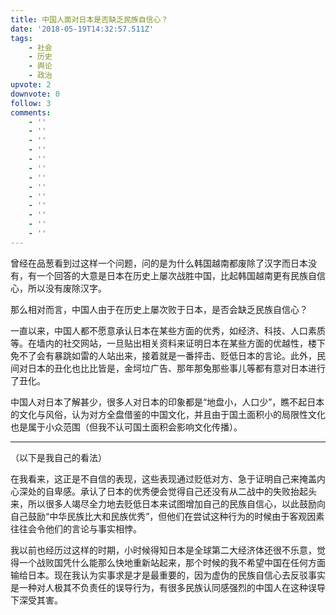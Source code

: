 ```yaml
---
title: 中国人面对日本是否缺乏民族自信心？
date: '2018-05-19T14:32:57.511Z'
tags:
    - 社会
    - 历史
    - 舆论
    - 政治
upvote: 2
downvote: 0
follow: 3
comments:
    - ''
    - ''
    - ''
    - ''
    - ''
    - ''
    - ''
    - ''
    - ''
    - ''
    - ''
    - ''
    - ''
---
```


曾经在品葱看到过这样一个问题，问的是为什么韩国越南都废除了汉字而日本没有，有一个回答的大意是日本在历史上屡次战胜中国，比起韩国越南更有民族自信心，所以没有废除汉字。

那么相对而言，中国人由于在历史上屡次败于日本，是否会缺乏民族自信心？

一直以来，中国人都不愿意承认日本在某些方面的优秀，如经济、科技、人口素质等。在墙内的社交网站，一旦贴出相关资料来证明日本在某些方面的优越性，楼下免不了会有暴跳如雷的人站出来，接着就是一番抨击、贬低日本的言论。此外，民间对日本的丑化也比比皆是，金坷垃广告、那年那兔那些事儿等都有意对日本进行了丑化。

中国人对日本了解甚少，很多人对日本的印象都是“地盘小，人口少”，瞧不起日本的文化与风俗，认为对方全盘借鉴的中国文化，并且由于国土面积小的局限性文化也是属于小众范围（但我不认可国土面积会影响文化传播）。

---

（以下是我自己的看法）

在我看来，这正是不自信的表现，这些表现通过贬低对方、急于证明自己来掩盖内心深处的自卑感。承认了日本的优秀便会觉得自己还没有从二战中的失败抬起头来，所以很多人竭尽全力地去贬低日本来试图增加自己的民族自信心，以此鼓励向自己鼓励“中华民族比大和民族优秀”，但他们在尝试这种行为的时候由于客观因素往往会令他们的言论与事实相悖。

我以前也经历过这样的时期，小时候得知日本是全球第二大经济体还很不乐意，觉得一个战败国凭什么能那么快地重新站起来，那个时候的我不希望中国在任何方面输给日本。现在我认为实事求是才是最重要的，因为虚伪的民族自信心去反驳事实是一种对人极其不负责任的误导行为，有很多民族认同感强烈的中国人在这种误导下深受其害。

